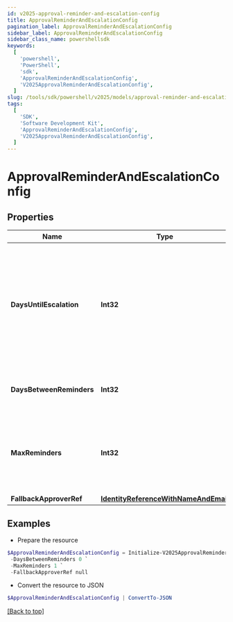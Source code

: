 ```yaml
---
id: v2025-approval-reminder-and-escalation-config
title: ApprovalReminderAndEscalationConfig
pagination_label: ApprovalReminderAndEscalationConfig
sidebar_label: ApprovalReminderAndEscalationConfig
sidebar_class_name: powershellsdk
keywords:
  [
    'powershell',
    'PowerShell',
    'sdk',
    'ApprovalReminderAndEscalationConfig',
    'V2025ApprovalReminderAndEscalationConfig',
  ]
slug: /tools/sdk/powershell/v2025/models/approval-reminder-and-escalation-config
tags:
  [
    'SDK',
    'Software Development Kit',
    'ApprovalReminderAndEscalationConfig',
    'V2025ApprovalReminderAndEscalationConfig',
  ]
---
```


# ApprovalReminderAndEscalationConfig

## Properties

| Name | Type | Description | Notes |
| --- | --- | --- | --- |
| **DaysUntilEscalation** | **Int32** | Number of days to wait before the first reminder. If no reminders are configured, then this is the number of days to wait before escalation. | [optional] |
| **DaysBetweenReminders** | **Int32** | Number of days to wait between reminder notifications. | [optional] |
| **MaxReminders** | **Int32** | Maximum number of reminder notification to send to the reviewer before approval escalation. | [optional] |
| **FallbackApproverRef** | [**IdentityReferenceWithNameAndEmail**](identity-reference-with-name-and-email) |  | [optional] |

## Examples

- Prepare the resource

```powershell
$ApprovalReminderAndEscalationConfig = Initialize-V2025ApprovalReminderAndEscalationConfig  -DaysUntilEscalation 0 `
 -DaysBetweenReminders 0 `
 -MaxReminders 1 `
 -FallbackApproverRef null
```

- Convert the resource to JSON

```powershell
$ApprovalReminderAndEscalationConfig | ConvertTo-JSON
```

[[Back to top]](#)
